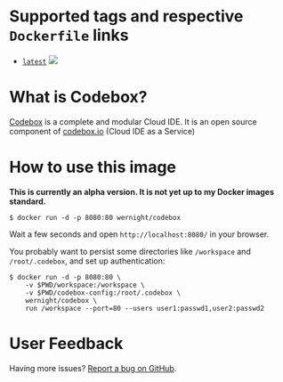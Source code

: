Supported tags and respective `Dockerfile` links
================================================

  * [`latest`](https://github.com/wernight/docker-codebox/blob/master/Dockerfile) [![](https://images.microbadger.com/badges/image/wernight/codebox.svg)](http://microbadger.com/images/wernight/codebox "Get your own image badge on microbadger.com")


What is Codebox?
================

[Codebox](https://github.com/CodeboxIDE/codebox) is a complete and modular Cloud IDE. It is an open source component of [codebox.io](https://www.codebox.io/) (Cloud IDE as a Service)


How to use this image
=====================

**This is currently an alpha version. It is not yet up to my Docker images standard.**

    $ docker run -d -p 8080:80 wernight/codebox

Wait a few seconds and open `http://localhost:8080/` in your browser.

You probably want to persist some directories like `/workspace` and `/root/.codebox`, and set up authentication:

    $ docker run -d -p 8080:80 \
        -v $PWD/workspace:/workspace \
        -v $PWD/codebox-config:/root/.codebox \
        wernight/codebox \
        run /workspace --port=80 --users user1:passwd1,user2:passwd2


User Feedback
=============

Having more issues? [Report a bug on GitHub](https://github.com/wernight/docker-codebox/issues).

